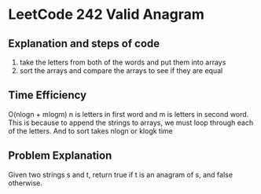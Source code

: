 # LeetCode 242 Valid Anagram
## Explanation and steps of code  
1) take the letters from both of the words and put them into arrays
2) sort the arrays and compare the arrays to see if they are equal

## Time Efficiency  
O(nlogn + mlogm) n is letters in first word and m is letters in second word.  
This is because to append the strings to arrays, we must loop through each of the letters. And to sort takes nlogn or klogk time

## Problem Explanation  
Given two strings s and t, return true if t is an anagram of s, and false otherwise.


